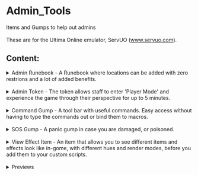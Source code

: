 # Admin_Tools
Items and Gumps to help out admins<br>
<br>
These are for the Ultima Online emulator, ServUO (www.servuo.com).<br>
## Content:
<details>
  <summary>
    Admin Runebook - A Runebook where locations can be added with zero restrions and a lot of added benefits.
  </summary>
  -Travel: travel to any added location without any restrictions.<br>
  -Admin Gate: A gate that can be restricted to staff only, or allow players to enter.<br>
  -Send Player: Send any player to that target location.<br>
  -Create rune: create a rune of any of your locations.<br>
  -Copy Entries: You can copy all of the entries in your book to give it to other staff members.<br>
</details>
<br>
<details>
  <summary>
    Admin Token - The token allows staff to enter 'Player Mode' and experience the game through their perspective for up to 5 minutes. 
  </summary>
  -If your health get low, the Token will try to save you by making you invulnerable for a duration then healing you back to full. If you die while in Player Mode, you'll be resurrected and your previous staff mode will be restored.<br>
 - Once double clicked, your Access level will be remembered.<br>
 - Your Access level can be restored to you be double clicking them item again, by having low health, by dying, or by waiting the 5 minute duration.
</details>
<br>
<details>
  <summary>
    Command Gump - A tool bar with useful commands. Easy access without having to type the commands out or bind them to macros.
  </summary>
-Teleport: Mimics the "[m tele" command for multiple teleportations.<br>
-Hide: hide or reveal yourself with one button. Mimics the "[hide" and [unhide" commands.<br>
-Bless: Make yourself invulverable or vulnerable. Mimics "[immortal" and "[moral" commands.<br>
-Kill: Kills any mobile. Mimics the "[kill" command.<br>
-Remove: Delete any BaseCreature or Item. Mimics the "[remove" command.<br>
-Props: Get the properties or any object. Mimics the "[pops" command.<br>
</details>
<br>
<details>
  <summary>
    SOS Gump - A panic gump in case you are damaged, or poisoned.
  </summary>
  - Gives you the option of:<br>
  - Full Heal: Heals your to full heath.<br>
  - Cure: cures any poison.<br>
  - Bless: Become invulerable.<br>
</details>
<br>
<details>
  <summary>
View Effect Item - An item that allows you to see different items and effects look like in-gome, with different hues and render modes, before you add them to your custom scripts.
</summary>
Options that can be customized Include:<br>
ItemID, EffectHue, Speed, RenderMode, Height, and Duration.<br>
</details>
<br>
<details>
  <summary>
    Previews
  </summary>

  [Admin Runebook](https://www.deviantart.com/massapequa/art/Admin-Runebook1-1000123663) <br>
  [Runebook's Options Mneu](https://www.deviantart.com/massapequa/art/Admin-Runebook2-1000123741)<br>
[admin Token](https://images-wixmp-ed30a86b8c4ca887773594c2.wixmp.com/f/062a7e0c-415b-4dd4-b629-3805f30fd827/dgjmsk0-5b71755e-87aa-4e3e-9adf-dd4def11aa96.png/v1/fit/w_555,h_272,q_70,strp/admintoken_by_massapequa_dgjmsk0-375w-2x.jpg?token=eyJ0eXAiOiJKV1QiLCJhbGciOiJIUzI1NiJ9.eyJzdWIiOiJ1cm46YXBwOjdlMGQxODg5ODIyNjQzNzNhNWYwZDQxNWVhMGQyNmUwIiwiaXNzIjoidXJuOmFwcDo3ZTBkMTg4OTgyMjY0MzczYTVmMGQ0MTVlYTBkMjZlMCIsIm9iaiI6W1t7ImhlaWdodCI6Ijw9MjcyIiwicGF0aCI6IlwvZlwvMDYyYTdlMGMtNDE1Yi00ZGQ0LWI2MjktMzgwNWYzMGZkODI3XC9kZ2ptc2swLTViNzE3NTVlLTg3YWEtNGUzZS05YWRmLWRkNGRlZjExYWE5Ni5wbmciLCJ3aWR0aCI6Ijw9NTU1In1dXSwiYXVkIjpbInVybjpzZXJ2aWNlOmltYWdlLm9wZXJhdGlvbnMiXX0.V3hI4JKy_mXJVB_Yf8jg0mfYizVwyrEMScMyPPrNdiY)<br>
[Command Gump](https://images-wixmp-ed30a86b8c4ca887773594c2.wixmp.com/f/062a7e0c-415b-4dd4-b629-3805f30fd827/dgjg3b5-9b3a7ae3-149d-4638-961a-a242cd90e3c7.gif?token=eyJ0eXAiOiJKV1QiLCJhbGciOiJIUzI1NiJ9.eyJzdWIiOiJ1cm46YXBwOjdlMGQxODg5ODIyNjQzNzNhNWYwZDQxNWVhMGQyNmUwIiwiaXNzIjoidXJuOmFwcDo3ZTBkMTg4OTgyMjY0MzczYTVmMGQ0MTVlYTBkMjZlMCIsIm9iaiI6W1t7InBhdGgiOiJcL2ZcLzA2MmE3ZTBjLTQxNWItNGRkNC1iNjI5LTM4MDVmMzBmZDgyN1wvZGdqZzNiNS05YjNhN2FlMy0xNDlkLTQ2MzgtOTYxYS1hMjQyY2Q5MGUzYzcuZ2lmIn1dXSwiYXVkIjpbInVybjpzZXJ2aWNlOmZpbGUuZG93bmxvYWQiXX0.qJIXFMaJ_kTqNHf6miWDYzGMWWGKX1YMe0o-0GFG8T4)<br>
[SOS gump](https://images-wixmp-ed30a86b8c4ca887773594c2.wixmp.com/f/062a7e0c-415b-4dd4-b629-3805f30fd827/dgjg3q6-90721c9e-4578-4565-83ac-ff05b19222b8.gif?token=eyJ0eXAiOiJKV1QiLCJhbGciOiJIUzI1NiJ9.eyJzdWIiOiJ1cm46YXBwOjdlMGQxODg5ODIyNjQzNzNhNWYwZDQxNWVhMGQyNmUwIiwiaXNzIjoidXJuOmFwcDo3ZTBkMTg4OTgyMjY0MzczYTVmMGQ0MTVlYTBkMjZlMCIsIm9iaiI6W1t7InBhdGgiOiJcL2ZcLzA2MmE3ZTBjLTQxNWItNGRkNC1iNjI5LTM4MDVmMzBmZDgyN1wvZGdqZzNxNi05MDcyMWM5ZS00NTc4LTQ1NjUtODNhYy1mZjA1YjE5MjIyYjguZ2lmIn1dXSwiYXVkIjpbInVybjpzZXJ2aWNlOmZpbGUuZG93bmxvYWQiXX0.cXQj796OqeLrDD9vmtpIKtSW6oCHUSDMUp_Ipt_Ug28)<br>
[Effect View Item](https://images-wixmp-ed30a86b8c4ca887773594c2.wixmp.com/f/062a7e0c-415b-4dd4-b629-3805f30fd827/dgjklnq-11de0313-00c7-49b6-9e8d-395428ed2497.gif?token=eyJ0eXAiOiJKV1QiLCJhbGciOiJIUzI1NiJ9.eyJzdWIiOiJ1cm46YXBwOjdlMGQxODg5ODIyNjQzNzNhNWYwZDQxNWVhMGQyNmUwIiwiaXNzIjoidXJuOmFwcDo3ZTBkMTg4OTgyMjY0MzczYTVmMGQ0MTVlYTBkMjZlMCIsIm9iaiI6W1t7InBhdGgiOiJcL2ZcLzA2MmE3ZTBjLTQxNWItNGRkNC1iNjI5LTM4MDVmMzBmZDgyN1wvZGdqa2xucS0xMWRlMDMxMy0wMGM3LTQ5YjYtOWU4ZC0zOTU0MjhlZDI0OTcuZ2lmIn1dXSwiYXVkIjpbInVybjpzZXJ2aWNlOmZpbGUuZG93bmxvYWQiXX0.nY7qwA3N8HMg272FKrWe7XOzOioBwVsVzqvtgmOiVUI)<br>
</details>
